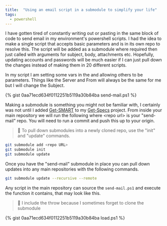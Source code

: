 ```yaml
---
title:  "Using an email script in a submodule to simplify your life"
tags:
  - powershell
---
```

I have gotten tired of constantly writing out or pasting in the same block of code to send email in my environment's powershell scripts. I had the idea to make a single script that accepts basic parameters and is in its own repo to resolve this. The script will be added as a submodule where required then just called with arguments for subject, body, attachments etc. Hopefully, updating accounts and passwords will be much easier if I can just pull down the changes instead of making them in 20 different scripts.

In my script I am setting some vars in the and allowing others to be parameters. Things like the Server and From will always be the same for me but I will change the Subject.

<!--
https://gist.github.com/PipeItToDevNull/0aa71ecd634f0112251b5119a30b84ba
-->
{% gist 0aa71ecd634f0112251b5119a30b84ba send-mail.ps1 %}

Making a submodule is something you might not be familiar with, I certainly was not until I added [Get-SMART](https://github.com/PipeItToDevNull/Get-Smart) to my [Get-Specs](https://github.com/PipeItToDevNull/Get-Specs) project. From inside your main repository we will run the following where \<repo url\> is your "send-mail" repo. You will need to run a commit and push this up to your origin.

> :pencil: To pull down submodules into a newly cloned repo, use the "init" and "update" commands.

```bash
git submodule add <repo URL>
git submodule init
git submodule update
```

Once you have the "send-mail" submodule in place you can pull down updates into any main repositories with the following commands.

```bash
git submodule update --recursive --remote
```

Any script in the main repository can source the `send-mail.ps1` and execute the function it contains, that may look like this.

> :pencil: I include the throw because I sometimes forget to clone the submodule

{% gist 0aa71ecd634f0112251b5119a30b84ba load.ps1 %}